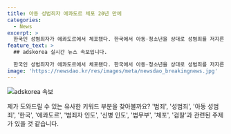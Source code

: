 ```yaml
---
title: 아동 성범죄자 에콰도르 체포 20년 만에
categories:
  - News
excerpt: >
  한국인 성범죄자가 에콰도르에서 체포됐다. 한국에서 아동·청소년을 상대로 성범죄를 저지른 A씨는 20년 만에 경찰에 붙잡혔다. A씨는 한국에서의 성범죄로 기소 중지되었으며, 에콰도르 경찰은 그의 폭력성과 5건의 전과를 확인했다. 법무부는 A씨에 대해 범죄인 인도 청구를 진행 중이며, 에콰도르 당국은 피구금자 신병을 한국으로 인도할 예정이다. A씨의 과거 이력과 현황에 대한 정보는 계속해서 공개될 예정이다. #에콰도르 #아동성범죄자
feature_text: >
  ## adskorea 실시간 뉴스 속보입니다.

  한국인 성범죄자가 에콰도르에서 체포됐다. 한국에서 아동·청소년을 상대로 성범죄를 저지른 A씨는 20년 만에 경찰에 붙잡혔다. A씨는 한국에서의 성범죄로 기소 중지되었으며, 에콰도르 경찰은 그의 폭력성과 5건의 전과를 확인했다. 법무부는 A씨에 대해 범죄인 인도 청구를 진행 중이며, 에콰도르 당국은 피구금자 신병을 한국으로 인도할 예정이다. A씨의 과거 이력과 현황에 대한 정보는 계속해서 공개될 예정이다. #에콰도르 #아동성범죄자
image: 'https://newsdao.kr/res/images/meta/newsdao_breakingnews.jpg'
---
```


<p><img src="https://newsdao.kr/res/images/meta/newsdao_breakingnews.jpg" alt="adskorea 속보" /></p>

<p>제가 도와드릴 수 있는 유사한 키워드 부분을 찾아볼까요? '범죄', '성범죄', '아동 성범죄', '한국', '에콰도르', '범죄자 인도', '신병 인도', '법무부', '체포', '검찰'과 관련된 주제가 있을 것 같습니다.</p>

